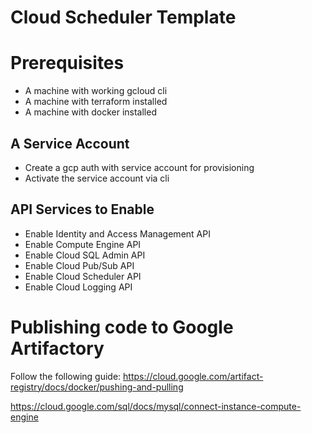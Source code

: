 # Cloud Scheduler Template
# Prerequisites
* A machine with working gcloud cli
* A machine with terraform installed
* A machine with docker installed
 
## A Service Account
* Create a gcp auth with service account for provisioning
* Activate the service account via cli

## API Services to Enable
* Enable Identity and Access Management API 
* Enable Compute Engine API
* Enable Cloud SQL Admin API
* Enable Cloud Pub/Sub API
* Enable Cloud Scheduler API
* Enable Cloud Logging API

# Publishing code to Google Artifactory
Follow the following guide:
https://cloud.google.com/artifact-registry/docs/docker/pushing-and-pulling


https://cloud.google.com/sql/docs/mysql/connect-instance-compute-engine
